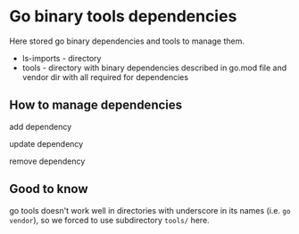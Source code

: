 # Go binary tools dependencies

Here stored go binary dependencies and tools to manage them.

* ls-imports - directory
* tools - directory with binary dependencies described in go.mod file and vendor dir with all required for dependencies

## How to manage dependencies

add dependency

update dependency

remove dependency

## Good to know

go tools doesn't work well in directories with underscore in its names (i.e. `go vendor`), so we forced to use subdirectory `tools/` here.
